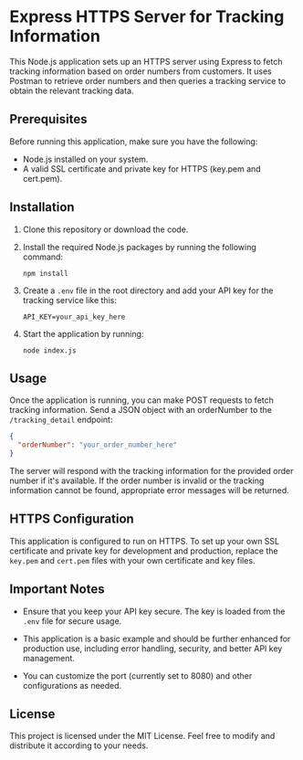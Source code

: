 # Express HTTPS Server for Tracking Information

This Node.js application sets up an HTTPS server using Express to fetch tracking information based on order numbers from customers. It uses Postman to retrieve order numbers and then queries a tracking service to obtain the relevant tracking data.

## Prerequisites

Before running this application, make sure you have the following:

- Node.js installed on your system.
- A valid SSL certificate and private key for HTTPS (key.pem and cert.pem).

## Installation

1. Clone this repository or download the code.

2. Install the required Node.js packages by running the following command:

   ```
   npm install
   ```

3. Create a `.env` file in the root directory and add your API key for the tracking service like this:

   ```
   API_KEY=your_api_key_here
   ```

4. Start the application by running:

   ```
   node index.js
   ```

## Usage

Once the application is running, you can make POST requests to fetch tracking information. Send a JSON object with an orderNumber to the `/tracking_detail` endpoint:

```json
{
  "orderNumber": "your_order_number_here"
}
```

The server will respond with the tracking information for the provided order number if it's available. If the order number is invalid or the tracking information cannot be found, appropriate error messages will be returned.

## HTTPS Configuration

This application is configured to run on HTTPS. To set up your own SSL certificate and private key for development and production, replace the `key.pem` and `cert.pem` files with your own certificate and key files.

## Important Notes

- Ensure that you keep your API key secure. The key is loaded from the `.env` file for secure usage.

- This application is a basic example and should be further enhanced for production use, including error handling, security, and better API key management.

- You can customize the port (currently set to 8080) and other configurations as needed.

## License

This project is licensed under the MIT License. Feel free to modify and distribute it according to your needs.
